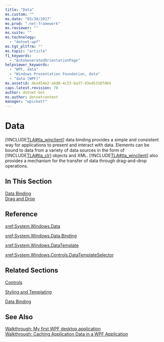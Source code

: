 ```yaml
---
title: "Data"
ms.custom: ""
ms.date: "03/30/2017"
ms.prod: ".net-framework"
ms.reviewer: ""
ms.suite: ""
ms.technology: 
  - "dotnet-wpf"
ms.tgt_pltfrm: ""
ms.topic: "article"
f1_keywords: 
  - "AutoGeneratedOrientationPage"
helpviewer_keywords: 
  - "WPF, data"
  - "Windows Presentation Foundation, data"
  - "data [WPF]"
ms.assetid: dea454e2-abd8-4c53-ba37-d3ed53187d64
caps.latest.revision: 78
author: dotnet-bot
ms.author: dotnetcontent
manager: "wpickett"
---
```

# Data
[!INCLUDE[TLA#tla_winclient](../../../../includes/tlasharptla-winclient-md.md)] data binding provides a simple and consistent way for applications to present and interact with data. Elements can be bound to data from a variety of data sources in the form of [!INCLUDE[TLA#tla_clr](../../../../includes/tlasharptla-clr-md.md)] objects and XML. [!INCLUDE[TLA#tla_winclient](../../../../includes/tlasharptla-winclient-md.md)] also provides a mechanism for the transfer of data through drag-and-drop operations.  
  
## In This Section  
 [Data Binding](../../../../docs/framework/wpf/data/data-binding-wpf.md)  
 [Drag and Drop](../../../../docs/framework/wpf/advanced/drag-and-drop.md)  
  
## Reference  
 <xref:System.Windows.Data>  
  
 <xref:System.Windows.Data.Binding>  
  
 <xref:System.Windows.DataTemplate>  
  
 <xref:System.Windows.Controls.DataTemplateSelector>  
  
## Related Sections  
 [Controls](../../../../docs/framework/wpf/controls/index.md)  
  
 [Styling and Templating](../../../../docs/framework/wpf/controls/styling-and-templating.md)  
  
 [Data Binding](../../../../docs/framework/wpf/advanced/optimizing-performance-data-binding.md)  
  
## See Also  
 [Walkthrough: My first WPF desktop application](../../../../docs/framework/wpf/getting-started/walkthrough-my-first-wpf-desktop-application.md)   
 [Walkthrough: Caching Application Data in a WPF Application](../../../../docs/framework/wpf/advanced/walkthrough-caching-application-data-in-a-wpf-application.md)
